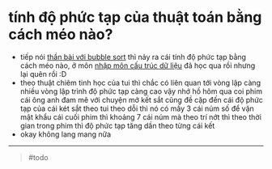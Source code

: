 # tính độ phức tạp của thuật toán bằng cách méo nào?

- tiếp nói [thần bài với bubble sort](20211119175402.md) thì nảy ra cái tính độ phức tạp bằng cách méo nào, ở môn [nhập môn cấu trúc dữ liệu](../personal/20211009133511.md) đã học qua rồi nhưng lại quên rồi :D
- theo thuật chiêm tinh học của tui thì chắc có liên quan tới vòng lập càng nhiều vòng lập trình độ phức tạp càng cao vậy nhớ hồ hôm qua coi phim cái ông anh đam mê với chuyện mở kết sắt cũng đề cặp đến cái độ phức tạp của cái két sắt theo tui theo dỗi thì nó có mấy 3 cái núm số để vặn mật khẩu cái cuối phim thì khoảng 7 cái núm mà theo trí nớt thì theo thời gian trong phim thì độ phức tạp tăng dần theo từng cái kết
- okay không lang mang nữa

---

> #todo
